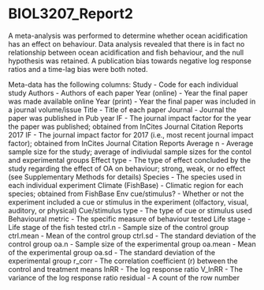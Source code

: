 # BIOL3207_Report2
 
A meta-analysis was performed to determine whether ocean acidification has an effect on behaviour. Data analysis revealed that there is in fact no relationship between ocean acidification and fish behaviour, and the null hypothesis was retained. A publication bias towards negative log response ratios and a time-lag bias were both noted. 
 
Meta-data has the following columns:
Study	- Code for each individual study
Authors	- Authors of each paper
Year (online)	- Year the final paper was made available online
Year (print)	- Year the final paper was included in a journal volume/issue
Title	- Title of each paper
Journal	- Journal the paper was published in
Pub year IF	- The journal impact factor for the year the paper was published; obtained from InCites Journal Citation Reports
2017 IF	- The journal impact factor for 2017 (i.e., most recent journal impact factor); obtained from InCites Journal Citation Reports
Average n	- Average sample size for the study; average of indiviudal sample sizes for the contol and experimental groups
Effect type	- The type of effect concluded by the study regarding the effect of OA on behaviour; strong, weak, or no effect (see Supplementary Methods for details)
Species	- The species used in each individual experiment
Climate (FishBase)	- Climatic region for each species; obtained from FishBase
Env cue/stimulus?	- Whether or not the experiment included a cue or stimulus in the experiment (olfactory, visual, auditory, or physical)
Cue/stimulus type	- The type of cue or stimulus used
Behavioural metric	- The specific measure of behaviour tested
Life stage	- Life stage of the fish tested
ctrl.n	- Sample size of the control group
ctrl.mean	- Mean of the control group
ctrl.sd	- The standard deviation of the control group
oa.n	- Sample size of the experimental group
oa.mean	- Mean of the experimental group
oa.sd	- The standard deviation of the experimental group
r_corr - The correlation coefficient (r) between the control and treatment means 
lnRR - The log response ratio
V_lnRR - The variance of the log response ratio
residual - A count of the row number

